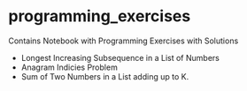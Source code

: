 # programming_exercises
Contains Notebook with Programming Exercises with Solutions

- Longest Increasing Subsequence in a List of Numbers
- Anagram Indicies Problem
- Sum of Two Numbers in a List adding up to K.
